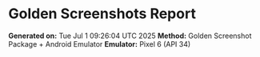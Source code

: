 # Golden Screenshots Report

**Generated on:** Tue Jul  1 09:26:04 UTC 2025
**Method:** Golden Screenshot Package + Android Emulator
**Emulator:** Pixel 6 (API 34)

